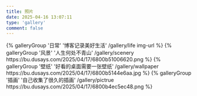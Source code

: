 ```yaml
---
title: 照片
date: 2025-04-16 13:07:11
type: 'gallery'
comment: false
---
```


<div class="gallery-group-main">
{% galleryGroup '日常' '博客记录美好生活' /gallery/life img-url %}
{% galleryGroup '风景' '人生何处不青山' /gallery/scenery https://bu.dusays.com/2025/04/17/6800b51006620.png %}
{% galleryGroup '壁纸' '好看的桌面需要一张壁纸' /gallery/wallpaper https://bu.dusays.com/2025/04/17/6800b5144e6aa.jpg %}
{% galleryGroup '插画' '自己收集了很久的插画' /gallery/pictrue https://bu.dusays.com/2025/04/17/6800b4ec5ec48.png %}
</div>
